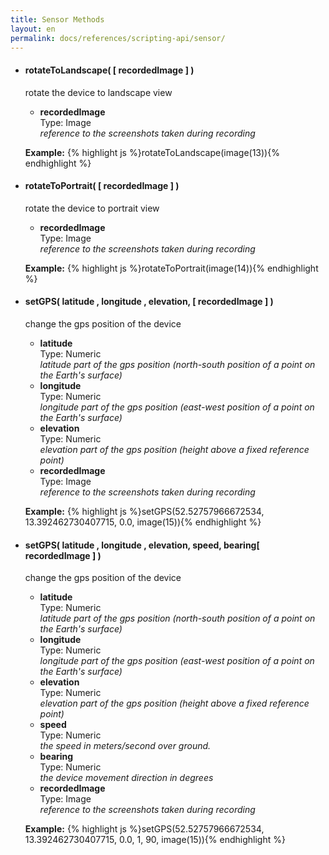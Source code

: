 ```yaml
---
title: Sensor Methods
layout: en
permalink: docs/references/scripting-api/sensor/
---
```


<ul>
	<li>
		<h4 id="rotateToLandscape">rotateToLandscape( [ recordedImage ] )</h3>
		<p>rotate the device to landscape view</p>
		<p><ul>
			<li>
				<strong>recordedImage</strong>
				<div>Type: Image</div>
				<em>reference to the screenshots taken during recording</em>
			</li>
		</ul></p>
		<p>
		<strong>Example:</strong>
		{% highlight js %}rotateToLandscape(image(13)){% endhighlight %}
		</p>
	</li>
	<li>
		<h4 id="rotateToPortrait">rotateToPortrait( [ recordedImage ] )</h3>
		<p>rotate the device to portrait view</p>
		<p><ul>
			<li>
				<strong>recordedImage</strong>
				<div>Type: Image</div>
				<em>reference to the screenshots taken during recording</em>
			</li>
		</ul></p>
		<p>
		<strong>Example:</strong>
		{% highlight js %}rotateToPortrait(image(14)){% endhighlight %}
		</p>
	</li>
	<li>
		<h4 id="setGPS">setGPS( latitude , longitude , elevation, [ recordedImage ] )</h3>
		<p>change the gps position of the device</p>
		<p><ul>
			<li>
				<strong>latitude</strong>
				<div>Type: Numeric</div>
				<em>latitude part of the gps position (north-south position of a point on the Earth's surface)</em>
			</li>
			<li>
				<strong>longitude</strong>
				<div>Type: Numeric</div>
				<em>longitude part of the gps position (east-west position of a point on the Earth's surface)</em>
			</li>
			<li>
				<strong>elevation</strong>
				<div>Type: Numeric</div>
				<em>elevation part of the gps position (height above a fixed reference point)</em>
			</li>
			<li>
				<strong>recordedImage</strong>
				<div>Type: Image</div>
				<em>reference to the screenshots taken during recording</em>
			</li>
		</ul></p>
		<p>
		<strong>Example:</strong>
		{% highlight js %}setGPS(52.52757966672534, 13.392462730407715, 0.0, image(15)){% endhighlight %}
		</p>
	</li>
	<li>
		<h4 id="setGPS">setGPS( latitude , longitude , elevation, speed, bearing[ recordedImage ] )</h3>
		<p>change the gps position of the device</p>
		<p><ul>
			<li>
				<strong>latitude</strong>
				<div>Type: Numeric</div>
				<em>latitude part of the gps position (north-south position of a point on the Earth's surface)</em>
			</li>
			<li>
				<strong>longitude</strong>
				<div>Type: Numeric</div>
				<em>longitude part of the gps position (east-west position of a point on the Earth's surface)</em>
			</li>
			<li>
				<strong>elevation</strong>
				<div>Type: Numeric</div>
				<em>elevation part of the gps position (height above a fixed reference point)</em>
			</li>
			<li>
				<strong>speed</strong>
				<div>Type: Numeric</div>
				<em>the speed in meters/second over ground.</em>
			</li>
			<li>
				<strong>bearing</strong>
				<div>Type: Numeric</div>
				<em>the device movement direction in degrees</em>
			</li>
			<li>
				<strong>recordedImage</strong>
				<div>Type: Image</div>
				<em>reference to the screenshots taken during recording</em>
			</li>
		</ul></p>
		<p>
		<strong>Example:</strong>
		{% highlight js %}setGPS(52.52757966672534, 13.392462730407715, 0.0, 1, 90, image(15)){% endhighlight %}
		</p>
	</li>
</ul>
